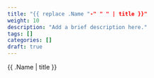 ```yaml
---
title: "{{ replace .Name "-" " " | title }}"
weight: 10
description: "Add a brief description here."
tags: []
categories: []
draft: true
---
```

{{ .Name | title }}